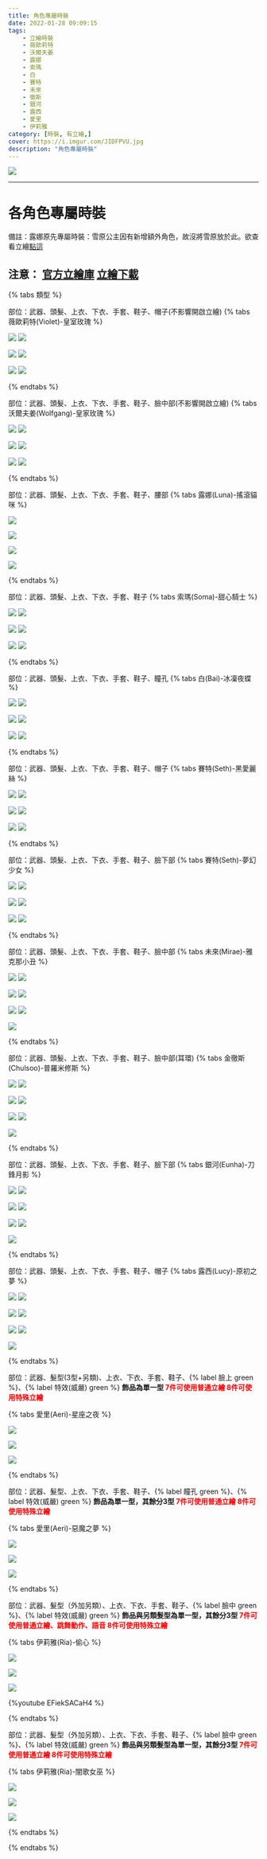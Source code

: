 ```yaml
---
title: 角色專屬時裝
date: 2022-01-28 09:09:15
tags:
    - 立繪時裝
    - 薇歐莉特
    - 沃爾夫姜
    - 露娜
    - 索瑪
    - 白
    - 賽特
    - 未來
    - 徹斯
    - 銀河
    - 露西
    - 愛里
    - 伊莉雅
category: [時裝, 有立繪,]
cover: https://i.imgur.com/JIDFPVU.jpg
description: "角色專屬時裝"
---
```


[![](https://i.imgur.com/JIDFPVUh.jpg)](https://i.imgur.com/JIDFPVU.jpg)

---
# 各角色專屬時裝

備註：露娜原先專屬時裝：雪原公主因有新增額外角色，故沒將雪原放於此。欲查看立繪[點這](https://connand.github.io/costumes/Princess/)

**注意**：
[官方立繪庫](https://www.naddic.co.kr/ko/game/cls/fansitekit)
[立繪下載](https://closers.vod.nexoncdn.co.kr/site/fansitekit/Closers_FansiteKit_Launching_AVMSP5KCGUW9P4AC.zip)
---

{% tabs 類型 %}
<!-- tab 薇歐莉特(Violet)-皇室玫瑰-->
部位：武器、頭髮、上衣、下衣、手套、鞋子、帽子(不影響開啟立繪)
{% tabs  薇歐莉特(Violet)-皇室玫瑰 %}
<!-- tab A型(混搭立繪)-->
[![](https://i.imgur.com/NG31oqMh.jpg)](https://i.imgur.com/NG31oqM.jpg)
[![](https://i.imgur.com/PLJy6Pjh.png)](https://i.imgur.com/PLJy6Pj.png)
<!-- endtab -->
<!-- tab B型-->
[![](https://i.imgur.com/9reN4GFh.jpg)](https://i.imgur.com/9reN4GF.jpg)
[![](https://i.imgur.com/lBGKwmoh.png)](https://i.imgur.com/lBGKwmo.png)
<!-- endtab -->
<!-- tab C型-->
[![](https://i.imgur.com/Nr6ZVj4h.jpg)](https://i.imgur.com/Nr6ZVj4.jpg)
[![](https://i.imgur.com/U8DfUK5h.png)](https://i.imgur.com/U8DfUK5.png)
<!-- endtab -->
{% endtabs %}
<!-- endtab -->

<!-- tab 沃爾夫姜(Wolfgang)-皇家玫瑰 -->
部位：武器、頭髮、上衣、下衣、手套、鞋子、臉中部(不影響開啟立繪)
{% tabs 沃爾夫姜(Wolfgang)-皇家玫瑰 %}
<!-- tab A型(混搭立繪)-->
[![](https://i.imgur.com/HpKR6Pih.jpg)](https://i.imgur.com/HpKR6Pi.jpg)
[![](https://i.imgur.com/x4ZH2Mch.png)](https://i.imgur.com/x4ZH2Mc.png)
<!-- endtab -->
<!-- tab B型-->
[![](https://i.imgur.com/yvvLTvgh.jpg)](https://i.imgur.com/yvvLTvg.jpg)
[![](https://i.imgur.com/riX9cIwh.png)](https://i.imgur.com/riX9cIw.png)
<!-- endtab -->
<!-- tab C型-->
[![](https://i.imgur.com/eWDxdFth.jpg)](https://i.imgur.com/eWDxdFt.jpg)
[![](https://i.imgur.com/yc233tvh.png)](https://i.imgur.com/yc233tv.png)
<!-- endtab -->
{% endtabs %}
<!-- endtab -->

<!-- tab 露娜(Luna)-搖滾貓咪-->
部位：武器、頭髮、上衣、下衣、手套、鞋子、腰部
{% tabs 露娜(Luna)-搖滾貓咪 %}
<!-- tab A型(混搭立繪)-->
[![](https://i.imgur.com/9lsQ4pVh.jpg)](https://i.imgur.com/9lsQ4pV.jpg)
<!-- endtab -->
<!-- tab B型-->
[![](https://i.imgur.com/lZxvXiYh.jpg)](https://i.imgur.com/lZxvXiY.jpg)
<!-- endtab -->
<!-- tab C型-->
[![](https://i.imgur.com/DncKtx8h.jpg)](https://i.imgur.com/DncKtx8.jpg)
<!-- endtab -->
<!-- tab 模組圖 -->
[![](https://i.imgur.com/tp2EfgHh.png)](https://i.imgur.com/tp2EfgH.png)
<!-- endtab -->
{% endtabs %}
<!-- endtab -->

<!-- tab 索瑪(Soma)-甜心騎士 -->
部位：武器、頭髮、上衣、下衣、手套、鞋子
{% tabs 索瑪(Soma)-甜心騎士 %}
<!-- tab A型(混搭立繪)-->
[![](https://i.imgur.com/kSRfW2Th.jpg)](https://i.imgur.com/kSRfW2T.jpg)
[![](https://i.imgur.com/J28Olyjh.png)](https://i.imgur.com/J28Olyj.png)
<!-- endtab -->
<!-- tab B型-->
[![](https://i.imgur.com/xARdgLZh.jpg)](https://i.imgur.com/xARdgLZ.jpg)
[![](https://i.imgur.com/zOyPqtTh.png)](https://i.imgur.com/zOyPqtT.png)
<!-- endtab -->
<!-- tab C型-->
[![](https://i.imgur.com/ex6k44Rh.jpg)](https://i.imgur.com/ex6k44R.jpg)
[![](https://i.imgur.com/uKzDtK5h.png)](https://i.imgur.com/uKzDtK5.png)
<!-- endtab -->
{% endtabs %}
<!-- endtab -->

<!-- tab 白(Bai)-冰凜夜蝶 -->
部位：武器、頭髮、上衣、下衣、手套、鞋子、瞳孔
{% tabs 白(Bai)-冰凜夜蝶 %}
<!-- tab A型(混搭立繪) -->
[![](https://i.imgur.com/qVuBTnph.jpg)](https://i.imgur.com/qVuBTnp.jpg)
[![](https://i.imgur.com/tlTEXs3h.png)](https://i.imgur.com/tlTEXs3.png)
<!-- endtab -->
<!-- tab B型-->
[![](https://i.imgur.com/3uw5IQvh.jpg)](https://i.imgur.com/3uw5IQv.jpg)
[![](https://i.imgur.com/JqUofufh.png)](https://i.imgur.com/JqUofuf.png)
<!-- endtab -->
<!-- tab C型-->
[![](https://i.imgur.com/8Z62T6hh.jpg)](https://i.imgur.com/8Z62T6h.jpg)
[![](https://i.imgur.com/gA2ABOnh.png)](https://i.imgur.com/gA2ABOn.png)
<!-- endtab -->
<!-- endtab -->
{% endtabs %}
<!-- endtab -->

<!-- tab 賽特(Seth)-黑愛麗絲 -->
部位：武器、頭髮、上衣、下衣、手套、鞋子、帽子
{% tabs 賽特(Seth)-黑愛麗絲 %}
<!-- tab A型(混搭立繪)-->
[![](https://i.imgur.com/d4i87xSh.jpg)](https://i.imgur.com/d4i87xS.jpg)
[![](https://i.imgur.com/SEy0hKCh.png)](https://i.imgur.com/SEy0hKC.png)
<!-- endtab -->
<!-- tab B型-->
[![](https://i.imgur.com/1ZQMOCNh.jpg)](https://i.imgur.com/1ZQMOCN.jpg)
[![](https://i.imgur.com/A5hB9Sfh.png)](https://i.imgur.com/A5hB9Sf.png)
<!-- endtab -->
<!-- tab C型-->
[![](https://i.imgur.com/MZnQfCih.jpg)](https://i.imgur.com/MZnQfCi.jpg)
[![](https://i.imgur.com/HHMKEVhh.png)](https://i.imgur.com/HHMKEVh.png)
<!-- endtab -->
{% endtabs %}
<!-- endtab -->

<!-- tab 賽特(Seth)-夢幻少女 -->
部位：武器、頭髮、上衣、下衣、手套、鞋子、臉下部
{% tabs 賽特(Seth)-夢幻少女 %}
<!-- tab A型(混搭立繪)-->
[![](https://i.imgur.com/3U14ZMlh.jpg)](https://i.imgur.com/3U14ZMl.jpg)
[![](https://i.imgur.com/QB40D6th.png)](https://i.imgur.com/QB40D6t.png)
<!-- endtab -->
<!-- tab B型-->
[![](https://i.imgur.com/sHFvQ0oh.jpg)](https://i.imgur.com/sHFvQ0o.jpg)
[![](https://i.imgur.com/Vm2LyFJh.png)](https://i.imgur.com/Vm2LyFJ.png)
<!-- endtab -->
<!-- tab C型-->
[![](https://i.imgur.com/BYPWVO0h.jpg)](https://i.imgur.com/BYPWVO0.jpg)
[![](https://i.imgur.com/dfWXWkDh.png)](https://i.imgur.com/dfWXWkD.png)
<!-- endtab -->
{% endtabs %}
<!-- endtab -->

<!-- tab 未來(Mirae)-雅克那小丑 -->
部位：武器、頭髮、上衣、下衣、手套、鞋子、臉中部
{% tabs 未來(Mirae)-雅克那小丑 %}
<!-- tab A型-->
[![](https://i.imgur.com/l6sOlrqh.jpg)](https://i.imgur.com/l6sOlrq.jpg)
[![](https://i.imgur.com/HTMV24oh.png)](https://i.imgur.com/HTMV24o.png)
<!-- endtab -->
<!-- tab B型-->
[![](https://i.imgur.com/vDWjwlqh.jpg)](https://i.imgur.com/vDWjwlq.jpg)
[![](https://i.imgur.com/0pDgs0Vh.png)](https://i.imgur.com/0pDgs0V.png)
<!-- endtab -->
<!-- tab C型-->
[![](https://i.imgur.com/HhJ6yhMh.jpg)](https://i.imgur.com/HhJ6yhM.jpg)
[![](https://i.imgur.com/pEh6A0ch.png)](https://i.imgur.com/pEh6A0c.png)
<!-- endtab -->
<!-- tab 混搭立繪 -->
[![](https://i.imgur.com/LNf62ZKh.jpg)](https://i.imgur.com/LNf62ZK.jpg)
<!-- endtab -->
{% endtabs %}
<!-- endtab -->

<!-- tab 金徹斯(Chulsoo)-普羅米修斯 -->
部位：武器、頭髮、上衣、下衣、手套、鞋子、臉中部(耳環)
{% tabs 金徹斯(Chulsoo)-普羅米修斯 %}
<!-- tab A型-->
[![](https://i.imgur.com/E6R2qvqh.jpg)](https://i.imgur.com/E6R2qvq.jpg)
[![](https://i.imgur.com/Z9rhuGwh.png)](https://i.imgur.com/Z9rhuGw.png)
<!-- endtab -->
<!-- tab B型-->
[![](https://i.imgur.com/F9xjAfuh.jpg)](https://i.imgur.com/F9xjAfu.jpg)
[![](https://i.imgur.com/DPaakmVh.png)](https://i.imgur.com/DPaakmV.png)
<!-- endtab -->
<!-- tab C型-->
[![](https://i.imgur.com/CJnhEeWh.jpg)](https://i.imgur.com/CJnhEeW.jpg)
[![](https://i.imgur.com/ifxLGWgh.png)](https://i.imgur.com/ifxLGWg.png)
<!-- endtab -->
<!-- tab 混搭立繪 -->
[![](https://i.imgur.com/Oiy5Yg9h.jpg)](https://i.imgur.com/Oiy5Yg9.jpg)
<!-- endtab -->
{% endtabs %}
<!-- endtab -->

<!-- tab 銀河(Eunha)-刀鋒月影 -->
部位：武器、頭髮、上衣、下衣、手套、鞋子、臉下部
{% tabs 銀河(Eunha)-刀鋒月影 %}
<!-- tab A型-->
[![](https://i.imgur.com/1Zfde6Mh.jpg)](https://i.imgur.com/1Zfde6M.jpg)
[![](https://i.imgur.com/AmK97Y4h.png)](https://i.imgur.com/AmK97Y4.png)
<!-- endtab -->
<!-- tab B型-->
[![](https://i.imgur.com/J0ljfANh.jpg)](https://i.imgur.com/J0ljfAN.jpg)
[![](https://i.imgur.com/WMtiMOah.png)](https://i.imgur.com/WMtiMOa.png)
<!-- endtab -->
<!-- tab C型-->
[![](https://i.imgur.com/HyazfHnh.jpg)](https://i.imgur.com/HyazfHn.jpg)
[![](https://i.imgur.com/d6fvAMIh.png)](https://i.imgur.com/d6fvAMI.png)
<!-- endtab -->
<!-- tab 混搭立繪 -->
[![](https://i.imgur.com/xictnCBh.jpg)](https://i.imgur.com/xictnCB.jpg)
<!-- endtab -->
{% endtabs %}
<!-- endtab -->

<!-- tab 露西(Lucy)-原初之夢 -->
部位：武器、頭髮、上衣、下衣、手套、鞋子、帽子
{% tabs 露西(Lucy)-原初之夢 %}
<!-- tab A型-->
[![](https://i.imgur.com/rQN9NGUh.jpg)](https://i.imgur.com/rQN9NGU.jpg)
[![](https://i.imgur.com/eAcRZRQh.png)](https://i.imgur.com/eAcRZRQ.png)
<!-- endtab -->
<!-- tab B型-->
[![](https://i.imgur.com/AG9Ghhbh.jpg)](https://i.imgur.com/AG9Ghhb.jpg)
[![](https://i.imgur.com/csUysCCh.png)](https://i.imgur.com/csUysCC.png)
<!-- endtab -->
<!-- tab C型-->
[![](https://i.imgur.com/PL54cpzh.jpg)](https://i.imgur.com/PL54cpz.jpg)
[![](https://i.imgur.com/FodOwtzh.png)](https://i.imgur.com/FodOwtz.png)
<!-- endtab -->
<!-- tab 混搭立繪 -->
[![](https://i.imgur.com/Dxm2C06h.jpg)](https://i.imgur.com/Dxm2C06.jpg)
<!-- endtab -->
{% endtabs %}
<!-- endtab -->

<!-- tab 愛里(Aeri)-星座之夜 -->
部位：武器、髮型(3型+另類)、上衣、下衣、手套、鞋子、{% label 臉上 green %}、{% label 特效(威嚴) green %}
**飾品為單一型
<font color=#f00>7件可使用普通立繪</font>
<font color=#f00>8件可使用特殊立繪</font>**

{% tabs 愛里(Aeri)-星座之夜 %}
<!-- tab 普通立繪-->
[![](https://i.imgur.com/uAjDtuoh.jpg)](https://i.imgur.com/uAjDtuo.jpg)
<!-- endtab -->
<!-- tab 特殊立繪-->
[![](https://i.imgur.com/uJFrkZ8h.jpg)](https://i.imgur.com/uJFrkZ8.jpg)
<!-- endtab -->
<!-- tab 模組圖片-->
[![](https://i.imgur.com/fqHfoEwh.png)](https://i.imgur.com/fqHfoEw.png)
<!-- endtab -->
{% endtabs %}
<!-- endtab -->

<!-- tab 愛里(Aeri)-惡魔之夢 -->
部位：武器、髮型、上衣、下衣、手套、鞋子、{% label 瞳孔 green %}、{% label 特效(威嚴) green %}
**飾品為單一型，其餘分3型
<font color=#f00>7件可使用普通立繪</font>
<font color=#f00>8件可使用特殊立繪</font>**

{% tabs 愛里(Aeri)-惡魔之夢 %}
<!-- tab 普通立繪-->
[![](https://i.imgur.com/eXf3RNeh.png)](https://i.imgur.com/eXf3RNe.png)
<!-- endtab -->
<!-- tab 特殊立繪-->
[![](https://i.imgur.com/jM0AvjHh.png)](https://i.imgur.com/jM0AvjH.png)
<!-- endtab -->
<!-- tab 模組圖片-->
[![](https://i.imgur.com/8nubYWzh.png)](https://i.imgur.com/8nubYWz.png)
<!-- endtab -->
{% endtabs %}
<!-- endtab -->

<!-- tab 伊莉雅(Ria)-偷心 -->
部位：武器、髮型（外加另類）、上衣、下衣、手套、鞋子、{% label 臉中 green %}、{% label 特效(威嚴) green %}
**飾品與另類髮型為單一型，其餘分3型
<font color=#f00>7件可使用普通立繪、跳舞動作、語音</font>
<font color=#f00>8件可使用特殊立繪</font>**

{% tabs 伊莉雅(Ria)-偷心 %}
<!-- tab 普通立繪-->
[![](https://imgur.com/x6MNYOQh.png)](https://imgur.com/x6MNYOQ.png)
<!-- endtab -->
<!-- tab 特殊立繪-->
[![](https://imgur.com/VsFd1bxh.png)](https://imgur.com/VsFd1bx.png)
<!-- endtab -->
<!-- tab 模組圖片-->
[![](https://imgur.com/bxOKkdMh.png)](https://imgur.com/bxOKkdM.png)
<!-- endtab -->
<!-- tab 跳舞動作-->
{%youtube EFiekSACaH4 %}
<!-- endtab -->
{% endtabs %}
<!-- endtab -->

<!-- tab 伊莉雅(Ria)-闇歌女巫 -->
部位：武器、髮型（外加另類）、上衣、下衣、手套、鞋子、{% label 臉中 green %}、{% label 特效(威嚴) green %}
**飾品與另類髮型為單一型，其餘分3型
<font color=#f00>7件可使用普通立繪</font>
<font color=#f00>8件可使用特殊立繪</font>**

{% tabs 伊莉雅(Ria)-闇歌女巫 %}
<!-- tab 普通立繪-->
[![](https://imgur.com/nHeudfuh.jpg)](https://imgur.com/nHeudfu.jpg)
<!-- endtab -->
<!-- tab 特殊立繪-->
[![](https://imgur.com/4yC4XYNh.jpg)](https://imgur.com/4yC4XYN.jpg)
<!-- endtab -->
<!-- tab 模組圖片-->
[![](https://imgur.com/wN35A8Mh.jpg)](https://imgur.com/wN35A8M.jpg)
<!-- endtab -->
{% endtabs %}
<!-- endtab -->

{% endtabs %}
